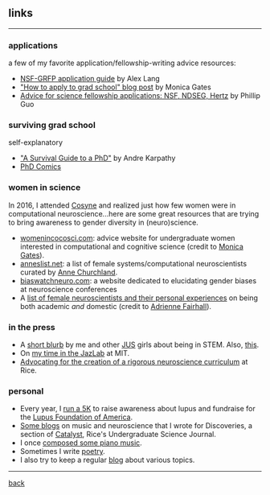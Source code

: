 ## links
***
### applications
a few of my favorite application/fellowship-writing advice resources:
* <a href=“http://www.alexhunterlang.com/nsf-fellowship” target=“_blank”></a>[NSF-GRFP application guide](http://www.alexhunterlang.com/nsf-fellowship) by Alex Lang
* ["How to apply to grad school" blog post](https://monicagatesblog.wordpress.com/2016/03/14/the-phd-application-post/) by Monica Gates 
* [Advice for science fellowship applications: NSF, NDSEG, Hertz](http://www.pgbovine.net/fellowship-tips.htm) by Phillip Guo

### surviving grad school
self-explanatory
* ["A Survival Guide to a PhD"](https://karpathy.github.io/2016/09/07/phd/) by Andre Karpathy
* [PhD Comics](http://phdcomics.com/)

### women in science
In 2016, I attended [Cosyne](cosyne.org) and realized just how few women were in computational neuroscience...here are some great resources that are trying to bring awareness to gender diversity in (neuro)science.
* [womenincocosci.com](http://womenincocosci.com/): advice website for undergraduate women interested in computational and cognitive science (credit to [Monica Gates](http://monicagates.org/)).
* [anneslist.net](https://anneslist.net/): a list of female systems/computational neuroscientists curated by [Anne Churchland](http://churchlandlab.labsites.cshl.edu/).
* [biaswatchneuro.com](https://biaswatchneuro.com/): a website dedicated to elucidating gender biases at neuroscience conferences
* A [list of female neuroscientists and their personal experiences](https://fairhalllab.com/careers/how-does-she-do-it/) on being both academic _and_ domestic (credit to [Adrienne Fairhall](https://fairhalllab.com/)).

### in the press
* A [short blurb](https://www.janelia.org/you-janelia/students-and-postdocs/advice-girls-stem-our-janelia-undergraduate-scholars) by me and other [JUS](https://www.janelia.org/you-janelia/students-postdocs/undergraduate-scholars-program) girls about being in STEM. Also, [this](https://www.janelia.org/meet-2017-janelia-undergraduate-scholars).
* On [my time in the JazLab](http://www.csne-erc.org/engage-enable/post/reu-program-participants-mit-and-sdsu) at MIT.
* [Advocating for the creation of a rigorous neuroscience curriculum](http://www.ricethresher.org/article/2017/11/fac-senate-neuroscience-major-vote) at Rice.

### personal
* Every year, I [run a 5K](https://www.lupus.org/action/walk-to-end-lupus-now) to raise awareness about lupus and fundraise for the [Lupus Foundation of America](https://lupus.org/).
* [Some blogs](http://ricecatalyst.org/discoveries/?author=559ed5bfe4b0a37c3cb5967d) on music and neuroscience that I wrote for Discoveries, a section of [Catalyst](http://ricecatalyst.org/), Rice's Undergraduate Science Journal.
* I once [composed some piano music](https://soundcloud.com/lucy_lai).
* Sometimes I write [poetry](https://subcorticalsongs.wordpress.com/).
* I also try to keep a regular [blog](https://lucyblogs.wordpress.com/) about various topics.

***
[back](./)
